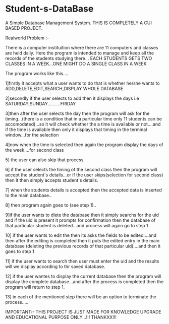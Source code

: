 # Student-s-DataBase
A Simple Database Management System.
THIS IS COMPLETELY A CUI BASED PROJECT.

Realworld Problem :- 


There is a computer instituition where there are 11 computers and classes are held daily.
Here the program is intended to manage and keep all the records of the students studying there...
EACH STUDENTS GETS TWO CLASSES IN A WEEK...ONE MIGHT DO A SINGLE CLASS IN A WEEK


The program works like this....

1]firstly it accepts what a user wants to do that is whether he/she wants to ADD,DELETE,EDIT,SEARCH,DISPLAY WHOLE DATABASE

2]secondly if the user selects to add then it displays the days i.e SATURDAY,SUNDAY..........FRIDAY

3]then after the user selects the day then the program will ask for the timing...(there is a condition that in a particular time only 11 students can be accomodated)...so it will check whether the a time is available or not....and if the time is available then only it displays that timing in the terminal window...for the selection

4]now when the time is selected then again the program display the days of the week....for second class

5] the user can also skip that process

6] if the user selects the timing of the second class then the program will accept the student's details...or if the user skips(selection for second class) then it then simply accepts student's details.

7] when the students details is accepted then the accepted data is inserted to the main database..

8] then program again goes to (see step 1)..

9]if the user wants to dlete the database then it simply searchs for the uid and if the uid is present it prompts for confirmation then the database of that particular student is deleted...and process will again go to step 1

10] if the user wants to edit the then its asks the fields to be edited....and then after the editing is completed then it puts the edited entry in the main database (deleting the previous records of that particular uid)....and then it goes to step 1

11] if the user wants to search then user must enter the uid and the results will we display according to thr saved database.

12]  if the user wantes to display the current database then the program will display the complete database...and after the process is completed then the program will return to step 1.

13] in each of the mentioned step there will be an option to terminate the process.....





IMPORTANT:-  THIS PROJECT IS JUST MADE FOR KNOWLEDGE UPGRADE AND EDUCATIONAL PURPOSE ONLY...!!!
THANKXX!!!
